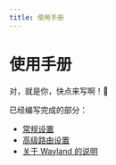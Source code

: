 ```yaml
---
title: 使用手册
---
```


# 使用手册

对，就是你，快点来写啊！🤩

已经编写完成的部分：

- [常规设置](general.md)
- [高级路由设置](route.md)
- [关于 Wayland 的说明](wayland.md)
